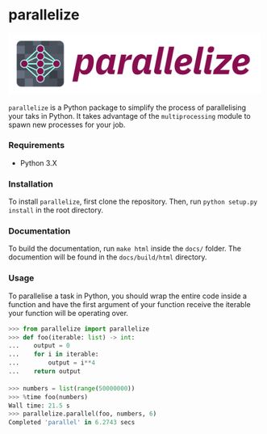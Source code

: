 # parallelize

<img src="logo.png" width="500px" style="justify:left">

`parallelize` is a Python package to simplify the process of parallelising your taks in Python. It takes advantage of the `multiprocessing` module to spawn new processes for your job.

### Requirements
- Python 3.X

### Installation
To install `parallelize`, first clone the repository. Then, run `python setup.py install` in the root directory.

### Documentation
To build the documentation, run `make html` inside the `docs/` folder. The documention will be found in the `docs/build/html` directory. 

### Usage

To parallelise a task in Python, you should wrap the entire code inside a function and have the first argument of your function receive the iterable your function will be operating over.

```python
>>> from parallelize import parallelize
>>> def foo(iterable: list) -> int:
...    output = 0
...    for i in iterable:
...        output = i**4
...    return output

>>> numbers = list(range(50000000))
>>> %time foo(numbers)
Wall time: 21.5 s
>>> parallelize.parallel(foo, numbers, 6)
Completed 'parallel' in 6.2743 secs
```

